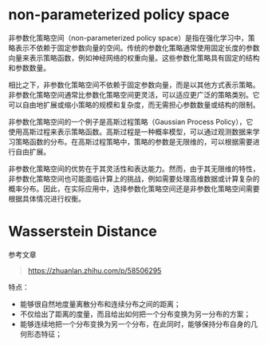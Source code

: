 # non-parameterized policy space
非参数化策略空间（non-parameterized policy space）是指在强化学习中，策略表示不依赖于固定参数向量的空间。传统的参数化策略通常使用固定长度的参数向量来表示策略函数，例如神经网络的权重向量。这些参数化策略具有固定的结构和参数数量。

相比之下，非参数化策略空间不依赖于固定参数向量，而是以其他方式表示策略。非参数化策略空间通常比参数化策略空间更灵活，可以适应更广泛的策略类别。它可以自由地扩展或缩小策略的规模和复杂度，而无需担心参数数量或结构的限制。

非参数化策略空间的一个例子是高斯过程策略（Gaussian Process Policy），它使用高斯过程来表示策略函数。高斯过程是一种概率模型，可以通过观测数据来学习策略函数的分布。在高斯过程策略中，策略的参数是无限维的，可以根据需要进行自由扩展。

非参数化策略空间的优势在于其灵活性和表达能力。然而，由于其无限维的特性，非参数化策略空间也可能面临计算上的挑战，例如需要处理高维数据或计算复杂的概率分布。因此，在实际应用中，选择参数化策略空间还是非参数化策略空间需要根据具体情况进行权衡。


# Wasserstein Distance
参考文章
> https://zhuanlan.zhihu.com/p/58506295

特点：
* 能够很自然地度量离散分布和连续分布之间的距离；
* 不仅给出了距离的度量，而且给出如何把一个分布变换为另一分布的方案；
* 能够连续地把一个分布变换为另一个分布，在此同时，能够保持分布自身的几何形态特征；

